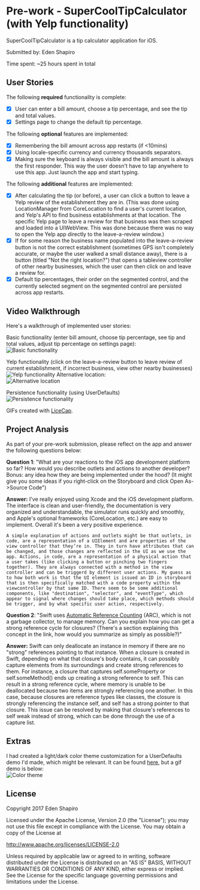 # Pre-work - SuperCoolTipCalculator (with Yelp functionality)

SuperCoolTipCalculator is a tip calculator application for iOS.

Submitted by: Eden Shapiro

Time spent: ~25 hours spent in total

## User Stories

The following **required** functionality is complete:

* [x] User can enter a bill amount, choose a tip percentage, and see the tip and total values.
* [x] Settings page to change the default tip percentage.

The following **optional** features are implemented:
* [x] Remembering the bill amount across app restarts (if <10mins)
* [x] Using locale-specific currency and currency thousands separators.
* [x] Making sure the keyboard is always visible and the bill amount is always the first responder. This way the user doesn't have to tap anywhere to use this app. Just launch the app and start typing.

The following **additional** features are implemented:

- [x] After calculating the tip (or before), a user can click a button to leave a Yelp review of the establishment they are in. (This was done using LocationManager from CoreLocation to find a user's current location, and Yelp's API to find business establishments at that location. The specific Yelp page to leave a review for that business was then scraped and loaded into a UIWebView. This was done because there was no way to open the Yelp app directly to the leave-a-review window.)
- [x] If for some reason the business name populated into the leave-a-review button is not the correct establishment (sometimes GPS isn't completely accurate, or maybe the user walked a small distance away), there is a button (titled "Not the right location?") that opens a tableview controller of other nearby businesses, which the user can then click on and leave a review for.
- [x] Default tip percentages, their order on the segmented control, and the currently selected segment on the segmented control are persisted across app restarts. 

## Video Walkthrough 

Here's a walkthrough of implemented user stories:

Basic functionality (enter bill amount, choose tip percentage, see tip and total values, adjust tip percentage on settings page):  
<img src='http://i.imgur.com/xSYbUk0.gif' title='Basic functionality' width='' alt='Basic functionality' />

Yelp functionality (click on the leave-a-review button to leave review of current establishment, if incorrect business, view other nearby businesses)  
<img src='http://i.imgur.com/D0Bpvsz.gif' title='Yelp functionality' width='' alt='Yelp functionality' />
Alternative location:  
<img src='http://i.imgur.com/jXo3xIR.gif' title='Alternative location' width='' alt='Alternative location' />

Persistence functionality (using UserDefaults)  
<img src='http://i.imgur.com/kSmINg3.gif' title='Persistence functionality' width='' alt='Persistence functionality' />

GIFs created with [LiceCap](http://www.cockos.com/licecap/).

## Project Analysis

As part of your pre-work submission, please reflect on the app and answer the following questions below:

**Question 1**: "What are your reactions to the iOS app development platform so far? How would you describe outlets and actions to another developer? Bonus: any idea how they are being implemented under the hood? (It might give you some ideas if you right-click on the Storyboard and click Open As->Source Code")

**Answer:** I've really enjoyed using Xcode and the iOS development platform. The interface is clean and user-friendly, the documentation is very organized and understandable, the simulator runs quickly and smoothly, and Apple's optional frameworks (CoreLocation, etc.) are easy to implement. Overall it's been a very positive experience.   

    A simple explanation of actions and outlets might be that outlets, in code, are a representation of a UIElement and are properties of the view controller that they’re in. They in turn have attributes that can be changed, and those changes are reflected in the UI as we use the app. Actions, in code, are a representation of a physical action that a user takes (like clicking a button or pinching two fingers together). They are always connected with a method in the view controller and can be triggerd by different user actions. My guess as to how both work is that the UI element is issued an ID in storyboard that is then specifically matched with a code property within the viewcontroller by that same ID. There seem to be some additional components, like "destination", "selector", and "eventType", which appear to signal where changes should take place, which methods should be trigger, and by what specific user action, respectively.

**Question 2**: "Swift uses [Automatic Reference Counting](https://developer.apple.com/library/content/documentation/Swift/Conceptual/Swift_Programming_Language/AutomaticReferenceCounting.html#//apple_ref/doc/uid/TP40014097-CH20-ID49) (ARC), which is not a garbage collector, to manage memory. Can you explain how you can get a strong reference cycle for closures? (There's a section explaining this concept in the link, how would you summarize as simply as possible?)"

**Answer:** Swift can only deallocate an instance in memory if there are no "strong" references pointing to that instance. When a closure is created in Swift, depending on what that closure's body contains, it can possibly capture elements from its surroundings and create strong references to them. For instance, a closure that captures self.someProperty or self.someMethod() ends up creating a strong reference to self. This can result in a strong reference cycle, where memory is unable to be deallocated because two items are strongly referencing one another. In this case, because closures are reference types like classes, the closure is strongly referencing the instance self, and self has a strong pointer to that closure. This issue can be resolved by making that closure's references to self weak instead of strong, which can be done through the use of a capture list.

## Extras
I had created a light/dark color theme customization for a UserDefaults demo I'd made, which might be relevant. It can be found [here](https://github.com/EdenShapiro/UserDefaults-example), but a gif demo is below:  
<img src='http://i.imgur.com/DgoVOIp.gif' title='Color theme' width='' alt='Color theme' />



## License

Copyright 2017 Eden Shapiro

Licensed under the Apache License, Version 2.0 (the "License");
you may not use this file except in compliance with the License.
You may obtain a copy of the License at

http://www.apache.org/licenses/LICENSE-2.0

Unless required by applicable law or agreed to in writing, software
distributed under the License is distributed on an "AS IS" BASIS,
WITHOUT WARRANTIES OR CONDITIONS OF ANY KIND, either express or implied.
See the License for the specific language governing permissions and
limitations under the License.
